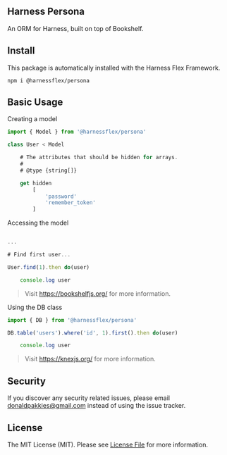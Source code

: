 Harness Persona
---------------

An ORM for Harness, built on top of Bookshelf.

## Install

This package is automatically installed with the Harness Flex Framework.

```
npm i @harnessflex/persona
```

## Basic Usage

Creating a model

```js
import { Model } from '@harnessflex/persona'

class User < Model

    # The attributes that should be hidden for arrays.
    #
    # @type {string[]}

    get hidden
        [
            'password'
            'remember_token'
        ]
```

Accessing the model

```js

...

# Find first user...

User.find(1).then do(user)

    console.log user

```

> Visit https://bookshelfjs.org/ for more information.

Using the DB class

```js
import { DB } from '@harnessflex/persona'

DB.table('users').where('id', 1).first().then do(user)

    console.log user

```

> Visit https://knexjs.org/ for more information.

Security
--------

If you discover any security related issues, please email donaldpakkies@gmail.com instead of using the issue tracker.

License
-------

The MIT License (MIT). Please see [License File](LICENSE) for more information.
